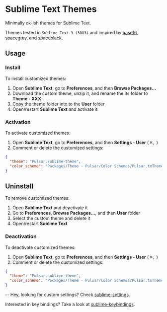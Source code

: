 <!-- TODO: Submit theme to Package Control and adjust usage instructions accordingly -->

# Sublime Text Themes
Minimally ok-ish themes for Sublime Text.

Themes tested in `Sublime Text 3 (3083)` and inspired by [base16](https://github.com/chriskempson/base16), [spacegray](https://github.com/kkga/spacegray), and [spaceblack](https://github.com/TheBaronHimself/Spaceblack).

<!-- ![screenshot](https://raw.githubusercontent.com/adrfer/sublime-themes/master/Screenshot.png) -->

## Usage

### Install

To install customized themes:

1. Open **Sublime Text**, go to **Preferences**, and then **Browse Packages...**
2. Download the custom theme, unzip it, and rename the its folder to **Theme - XXX**
3. Copy the theme folder into to the **User** folder
4. Open/restart **Sublime Text** and activate it

### Activation

To activate customized themes:

1. Open **Sublime Text**, go to **Preferences**, and then **Settings - User** ( <kbd>⌘</kbd><kbd>,</kbd> )
2. Comment or delete the customized settings:

```json
{
  "theme": "Pulsar.sublime-theme",
  "color_scheme": "Packages/Theme - Pulsar/Color Schemes/Pulsar.tmTheme"
}
```

## Uninstall

To remove customized themes:

1. Open **Sublime Text** and deactivate it
2. Go to **Preferences**, **Browse Packages...**, and then **User** folder
3. Select the custom theme and delete it
4. Open/restart **Sublime Text**

### Deactivation

To deactivate customized themes:

1. Open **Sublime Text**, go to **Preferences**, and then **Settings - User** ( <kbd>⌘</kbd><kbd>,</kbd> )
2. Comment or delete the customized settings:

```json
{
  "theme": "Pulsar.sublime-theme",
  "color_scheme": "Packages/Theme - Pulsar/Color Schemes/Pulsar.tmTheme"
}
```

--
Hey, looking for custom settings? Check [sublime-settings](https://github.com/adrfer/sublime-settings).

Interested in key bindings? Take a look at [sublime-keybindings](https://github.com/adrfer/sublime-keybindings).